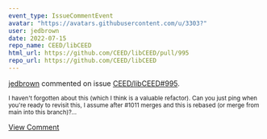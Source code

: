 ```yaml
---
event_type: IssueCommentEvent
avatar: "https://avatars.githubusercontent.com/u/3303?"
user: jedbrown
date: 2022-07-15
repo_name: CEED/libCEED
html_url: https://github.com/CEED/libCEED/pull/995
repo_url: https://github.com/CEED/libCEED
---
```


<a href='https://github.com/jedbrown' target='_blank'>jedbrown</a> commented on issue <a href='https://github.com/CEED/libCEED/pull/995' target='_blank'>CEED/libCEED#995</a>.

<small>I haven't forgotten about this (which I think is a valuable refactor). Can you just ping when you're ready to revisit this, I assume after #1011 merges and this is rebased (or merge from main into this branch)?...</small>

<a href='https://github.com/CEED/libCEED/pull/995' target='_blank'>View Comment</a>